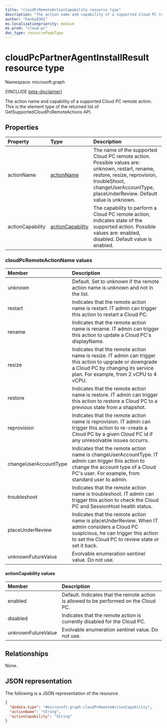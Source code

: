 ```yaml
---
title: "cloudPcRemoteActionCapability resource type"
description: "The action name and capability of a supported Cloud PC remote action. This is the element type of the returned list of GetSupportedCloudPcRemoteActions API."
author: "hanky0301"
ms.localizationpriority: medium
ms.prod: "cloud-pc"
doc_type: resourcePageType
---
```


# cloudPcPartnerAgentInstallResult resource type

Namespace: microsoft.graph

[!INCLUDE [beta-disclaimer](../../includes/beta-disclaimer.md)]

The action name and capability of a supported Cloud PC remote action. This is the element type of the returned list of GetSupportedCloudPcRemoteActions API.

## Properties

|Property|Type|Description|
|:---|:---|:---|
|actionName|[actionName](#cloudpcremoteactionname-values)|The name of the supported Cloud PC remote action. Possible values are: unknown, restart, rename, restore, resize, reprovision, troubleShoot, changeUserAccountType, placeUnderReview. Default value is unknown.|
|actionCapability|[actionCapability](#actioncapability-values)|The capability to perform a Cloud PC remote action, indicates state of the supported action. Possible values are: enabled, disabled. Default value is enabled.|

### cloudPcRemoteActionName values

|Member|Description|
|:---|:---|
|unknown|Default. Set to unknown if the remote action name is unknown and not in the list.|
|restart|Indicates that the remote action name is restart. IT admin can trigger this action to restart a Cloud PC.|
|rename|Indicates that the remote action name is rename. IT admin can trigger this action to update a Cloud PC's displayName.|
|resize|Indicates that the remote action name is resize. IT admin can trigger this action to upgrade or downgrade a Cloud PC by changing its service plan. For example, from 2 vCPU to 4 vCPU.|
|restore|Indicates that the remote action name is restore. IT admin can trigger this action to restore a Cloud PC to a previous state from a shapshot.|
|reprovision|Indicates that the remote action name is reprovision. IT admin can trigger this action to re-create a Cloud PC by a given Cloud PC id if any unresolvable issues occurrs.|
|changeUserAccountType|Indicates that the remote action name is changeUserAccountType. IT admin can trigger this action to change the account type of a Cloud PC's user. For example, from standard user to admin.|
|troubleshoot|Indicates that the remote action name is troubleshoot. IT admin can trigger this action to check the Cloud PC and SessionHost health status.|
|placeUnderReview|Indicates that the remote action name is placeUnderReview. When IT admin considers a Cloud PC suspicious, he can trigger this action to set the Cloud PC to review state or set it back.|
|unknownFutureValue|Evolvable enumeration sentinel value. Do not use.|

#### actionCapability values

|Member|Description|
|:---|:---|
|enabled|Default. Indicates that the remote action is allowed to be performed on the Cloud PC.|
|disabled|Indicates that the remote action is currently disabled for the Cloud PC.|
|unknownFutureValue|Evolvable enumeration sentinel value. Do not use.|

## Relationships

None.

## JSON representation

The following is a JSON representation of the resource.
<!-- {
  "blockType": "resource",
  "@odata.type": "microsoft.graph.cloudPcRemoteActionCapability"
}
-->

``` json
{
  "@odata.type": "#microsoft.graph.cloudPcRemoteActionCapability",
  "actionName": "String",
  "actionCapability": "String"
}
```
